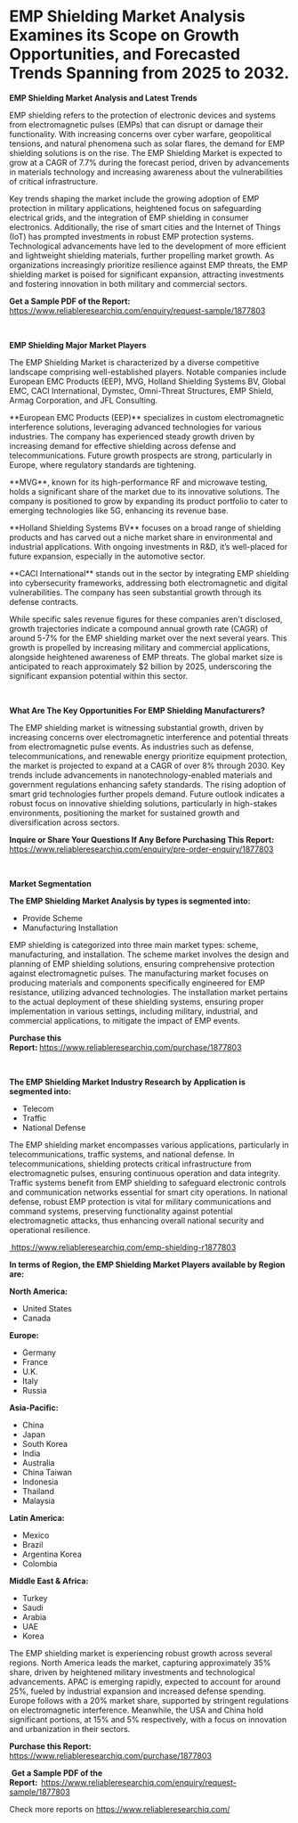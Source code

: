 <p><h1>EMP Shielding Market Analysis Examines its Scope on Growth Opportunities, and Forecasted Trends Spanning from 2025 to 2032.</h1></p><p><strong>EMP Shielding Market Analysis and Latest Trends</strong></p>
<p><p>EMP shielding refers to the protection of electronic devices and systems from electromagnetic pulses (EMPs) that can disrupt or damage their functionality. With increasing concerns over cyber warfare, geopolitical tensions, and natural phenomena such as solar flares, the demand for EMP shielding solutions is on the rise. The EMP Shielding Market is expected to grow at a CAGR of 7.7% during the forecast period, driven by advancements in materials technology and increasing awareness about the vulnerabilities of critical infrastructure.</p><p>Key trends shaping the market include the growing adoption of EMP protection in military applications, heightened focus on safeguarding electrical grids, and the integration of EMP shielding in consumer electronics. Additionally, the rise of smart cities and the Internet of Things (IoT) has prompted investments in robust EMP protection systems. Technological advancements have led to the development of more efficient and lightweight shielding materials, further propelling market growth. As organizations increasingly prioritize resilience against EMP threats, the EMP shielding market is poised for significant expansion, attracting investments and fostering innovation in both military and commercial sectors.</p></p>
<p><strong>Get a Sample PDF of the Report:&nbsp;</strong> <a href="https://www.reliableresearchiq.com/enquiry/request-sample/1877803?utm_campaign=2802&utm_medium=2&utm_source=Github&utm_content=ia&utm_term=11032025&utm_id=emp-shielding">https://www.reliableresearchiq.com/enquiry/request-sample/1877803</a></p>
<p>&nbsp;</p>
<p><strong>EMP Shielding Major Market Players</strong></p>
<p><p>The EMP Shielding Market is characterized by a diverse competitive landscape comprising well-established players. Notable companies include European EMC Products (EEP), MVG, Holland Shielding Systems BV, Global EMC, CACI International, Dymstec, Omni-Threat Structures, EMP Shield, Armag Corporation, and JFL Consulting.</p><p>**European EMC Products (EEP)** specializes in custom electromagnetic interference solutions, leveraging advanced technologies for various industries. The company has experienced steady growth driven by increasing demand for effective shielding across defense and telecommunications. Future growth prospects are strong, particularly in Europe, where regulatory standards are tightening.</p><p>**MVG**, known for its high-performance RF and microwave testing, holds a significant share of the market due to its innovative solutions. The company is positioned to grow by expanding its product portfolio to cater to emerging technologies like 5G, enhancing its revenue base.</p><p>**Holland Shielding Systems BV** focuses on a broad range of shielding products and has carved out a niche market share in environmental and industrial applications. With ongoing investments in R&D, it’s well-placed for future expansion, especially in the automotive sector.</p><p>**CACI International** stands out in the sector by integrating EMP shielding into cybersecurity frameworks, addressing both electromagnetic and digital vulnerabilities. The company has seen substantial growth through its defense contracts.</p><p>While specific sales revenue figures for these companies aren't disclosed, growth trajectories indicate a compound annual growth rate (CAGR) of around 5-7% for the EMP shielding market over the next several years. This growth is propelled by increasing military and commercial applications, alongside heightened awareness of EMP threats. The global market size is anticipated to reach approximately $2 billion by 2025, underscoring the significant expansion potential within this sector.</p></p>
<p>&nbsp;</p>
<p><strong>What Are The Key Opportunities For EMP Shielding Manufacturers?</strong></p>
<p><p>The EMP shielding market is witnessing substantial growth, driven by increasing concerns over electromagnetic interference and potential threats from electromagnetic pulse events. As industries such as defense, telecommunications, and renewable energy prioritize equipment protection, the market is projected to expand at a CAGR of over 8% through 2030. Key trends include advancements in nanotechnology-enabled materials and government regulations enhancing safety standards. The rising adoption of smart grid technologies further propels demand. Future outlook indicates a robust focus on innovative shielding solutions, particularly in high-stakes environments, positioning the market for sustained growth and diversification across sectors.</p></p>
<p><strong>Inquire or Share Your Questions If Any Before Purchasing This Report:</strong> <a href="https://www.reliableresearchiq.com/enquiry/pre-order-enquiry/1877803?utm_campaign=2802&utm_medium=2&utm_source=Github&utm_content=ia&utm_term=11032025&utm_id=emp-shielding">https://www.reliableresearchiq.com/enquiry/pre-order-enquiry/1877803</a></p>
<p>&nbsp;</p>
<p><strong>Market Segmentation</strong></p>
<p><strong>The EMP Shielding Market Analysis by types is segmented into:</strong></p>
<p><ul><li>Provide Scheme</li><li>Manufacturing Installation</li></ul></p>
<p><p>EMP shielding is categorized into three main market types: scheme, manufacturing, and installation. The scheme market involves the design and planning of EMP shielding solutions, ensuring comprehensive protection against electromagnetic pulses. The manufacturing market focuses on producing materials and components specifically engineered for EMP resistance, utilizing advanced technologies. The installation market pertains to the actual deployment of these shielding systems, ensuring proper implementation in various settings, including military, industrial, and commercial applications, to mitigate the impact of EMP events.</p></p>
<p><strong>Purchase this Report:&nbsp;</strong><a href="https://www.reliableresearchiq.com/purchase/1877803?utm_campaign=2802&utm_medium=2&utm_source=Github&utm_content=ia&utm_term=11032025&utm_id=emp-shielding">https://www.reliableresearchiq.com/purchase/1877803</a></p>
<p>&nbsp;</p>
<p><strong>The EMP Shielding Market Industry Research by Application is segmented into:</strong></p>
<p><ul><li>Telecom</li><li>Traffic</li><li>National Defense</li></ul></p>
<p><p>The EMP shielding market encompasses various applications, particularly in telecommunications, traffic systems, and national defense. In telecommunications, shielding protects critical infrastructure from electromagnetic pulses, ensuring continuous operation and data integrity. Traffic systems benefit from EMP shielding to safeguard electronic controls and communication networks essential for smart city operations. In national defense, robust EMP protection is vital for military communications and command systems, preserving functionality against potential electromagnetic attacks, thus enhancing overall national security and operational resilience.</p></p>
<p><a href="https://www.reliableresearchiq.com/emp-shielding-r1877803?utm_campaign=2802&utm_medium=2&utm_source=Github&utm_content=ia&utm_term=11032025&utm_id=emp-shielding">&nbsp;https://www.reliableresearchiq.com/emp-shielding-r1877803</a></p>
<p><strong>In terms of Region, the EMP Shielding Market Players available by Region are:</strong></p>
<p>
    <p> <strong> North America: </strong>
        <ul>
            <li>United States</li>
            <li>Canada</li>
        </ul>
        </p> 
    <p> <strong> Europe: </strong>
        <ul>
            <li>Germany</li>
            <li>France</li>
            <li>U.K.</li>
            <li>Italy</li>
            <li>Russia</li>
        </ul>
        </p> 
    <p> <strong> Asia-Pacific: </strong>
        <ul>
            <li>China</li>
            <li>Japan</li>
            <li>South Korea</li>
            <li>India</li>
            <li>Australia</li>
            <li>China Taiwan</li>
            <li>Indonesia</li>
            <li>Thailand</li>
            <li>Malaysia</li>
        </ul>
        </p> 
    <p> <strong> Latin America: </strong>
        <ul>
            <li>Mexico</li>
            <li>Brazil</li>
            <li>Argentina Korea</li>
            <li>Colombia</li>
        </ul>
        </p> 
    <p> <strong> Middle East & Africa: </strong>
        <ul>
            <li>Turkey</li>
            <li>Saudi</li>
            <li>Arabia</li>
            <li>UAE</li>
            <li>Korea</li>
        </ul>
    </p>
    </p>
<p><p>The EMP shielding market is experiencing robust growth across several regions. North America leads the market, capturing approximately 35% share, driven by heightened military investments and technological advancements. APAC is emerging rapidly, expected to account for around 25%, fueled by industrial expansion and increased defense spending. Europe follows with a 20% market share, supported by stringent regulations on electromagnetic interference. Meanwhile, the USA and China hold significant portions, at 15% and 5% respectively, with a focus on innovation and urbanization in their sectors.</p></p>
<p><strong>Purchase this Report: </strong><a href="https://www.reliableresearchiq.com/purchase/1877803?utm_campaign=2802&utm_medium=2&utm_source=Github&utm_content=ia&utm_term=11032025&utm_id=emp-shielding">https://www.reliableresearchiq.com/purchase/1877803</a></p>
<p>&nbsp;<strong>Get a Sample PDF of the Report:&nbsp;&nbsp;</strong><a href="https://www.reliableresearchiq.com/enquiry/request-sample/1877803?utm_campaign=2802&utm_medium=2&utm_source=Github&utm_content=ia&utm_term=11032025&utm_id=emp-shielding">https://www.reliableresearchiq.com/enquiry/request-sample/1877803</a></p>
<p><strong></strong></p>
<p>Check more reports on <a href="https://www.reliableresearchiq.com/?utm_campaign=2802&utm_medium=2&utm_source=Github&utm_content=ia&utm_term=11032025&utm_id=emp-shielding">https://www.reliableresearchiq.com/</a></p>